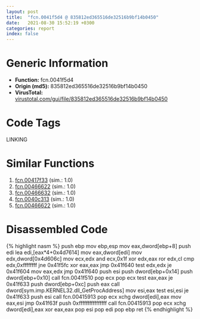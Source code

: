```yaml
---
layout: post
title:  "fcn.0041f5d4 @ 835812ed365516de32516b9bf14b0450"
date:   2021-08-30 15:52:19 +0300
categories: report
index: false
---
```


# Generic Information
- **Function:** fcn.0041f5d4
- **Origin (md5):** 835812ed365516de32516b9bf14b0450
- **VirusTotal:** [virustotal.com/gui/file/835812ed365516de32516b9bf14b0450][virustotal_ref]

# Code Tags
<span class="tag" id="LINKING">LINKING</span>


# Similar Functions

1. [fcn.00417f33][similar_1_ref] (sim.: 1.0)
2. [fcn.00466622][similar_2_ref] (sim.: 1.0)
3. [fcn.00466632][similar_3_ref] (sim.: 1.0)
4. [fcn.0040c313][similar_4_ref] (sim.: 1.0)
5. [fcn.00466622][similar_5_ref] (sim.: 1.0)


# Disassembled Code

{% highlight nasm %}
push ebp
mov ebp,esp
mov eax,dword[ebp+8]
push edi
lea edi,[eax*4+0x4d7614]
mov eax,dword[edi]
mov edx,dword[0x4d606c]
mov ecx,edx
and ecx,0x1f
xor edx,eax
ror edx,cl
cmp edx,0xffffffff
jne 0x41f5fc
xor eax,eax
jmp 0x41f640
test edx,edx
je 0x41f604
mov eax,edx
jmp 0x41f640
push esi
push dword[ebp+0x14]
push dword[ebp+0x10]
call fcn.0041f510
pop ecx
pop ecx
test eax,eax
je 0x41f633
push dword[ebp+0xc]
push eax
call dword[sym.imp.KERNEL32.dll_GetProcAddress]
mov esi,eax
test esi,esi
je 0x41f633
push esi
call fcn.00415913
pop ecx
xchg dword[edi],eax
mov eax,esi
jmp 0x41f63f
push 0xffffffffffffffff
call fcn.00415913
pop ecx
xchg dword[edi],eax
xor eax,eax
pop esi
pop edi
pop ebp
ret
{% endhighlight %}


[similar_1_ref]: /report/fcn.00417f33@aa2f7406d0daef89c0b450b207e2cbe5
[similar_2_ref]: /report/fcn.00466622@b52b2c71a7178baa413f70bab2511ae0
[similar_3_ref]: /report/fcn.00466632@59cafa9c1ed209d27dbb5c328e4270ca
[similar_4_ref]: /report/fcn.0040c313@c306da4f141a92c569dc12829e8ed848
[similar_5_ref]: /report/fcn.00466622@f15c5145f0b4df3aa8e95c7ffa3675c1
[virustotal_ref]: https://www.virustotal.com/gui/file/835812ed365516de32516b9bf14b0450